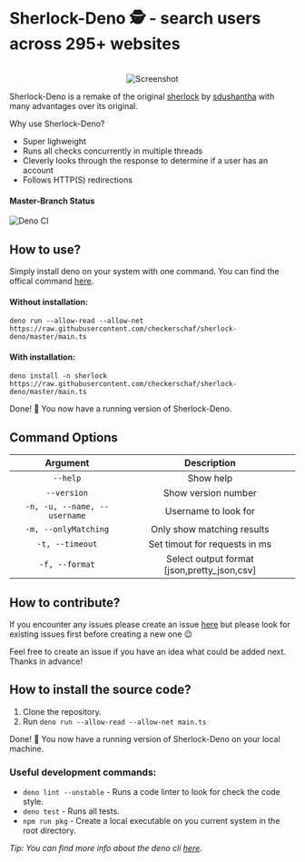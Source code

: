 # Sherlock-Deno 🕵️ - search users across 295+ websites
<p align="center">
  <br>
  <img alt="Screenshot" src="https://github.com/checkerschaf/sherlock-deno/raw/master/screenshot.png" />
  <br>
</p>

Sherlock-Deno is a remake of the original [sherlock](https://github.com/sdushantha/sherlock) by [sdushantha](https://github.com/sdushantha) with many advantages over its original.

Why use Sherlock-Deno?
- Super lighweight
- Runs all checks concurrently in multiple threads
- Cleverly looks through the response to determine if a user has an account
- Follows HTTP(S) redirections

#### Master-Branch Status
![Deno CI](https://github.com/checkerschaf/sherlock-deno/workflows/Deno%20CI/badge.svg?branch=master)

## How to use?
Simply install deno on your system with one command. You can find the offical command [here](https://deno.land/#installation).

#### Without installation:
`deno run --allow-read --allow-net https://raw.githubusercontent.com/checkerschaf/sherlock-deno/master/main.ts`

#### With installation:
`deno install -n sherlock https://raw.githubusercontent.com/checkerschaf/sherlock-deno/master/main.ts`

Done! 🎉 You now have a running version of Sherlock-Deno.

## Command Options
| Argument | Description |
|:-:|:-:|
| `--help` | Show help |
| `--version` | Show version number |
| `-n, -u, --name, --username` | Username to look for |
| `-m, --onlyMatching` | Only show matching results |
| `-t, --timeout` | Set timout for requests in ms |
| `-f, --format` | Select output format [json,pretty_json,csv] |

## How to contribute?
If you encounter any issues please create an issue [here](https://github.com/checkerschaf/sherlock-deno/issues) but please look for existing issues first before creating a new one 😉

Feel free to create an issue if you have an idea what could be added next. Thanks in advance!

## How to install the source code?
1. Clone the repository.
2. Run `deno run --allow-read --allow-net main.ts`

Done! 🎉 You now have a running version of Sherlock-Deno on your local machine.

### Useful development commands:
- `deno lint --unstable` - Runs a code linter to look for check the code style.
- `deno test` - Runs all tests.
- `npm run pkg` - Create a local executable on you current system in the root directory.

*Tip: You can find more info about the deno cli [here](https://deno.land/manual/getting_started/command_line_interface).*
